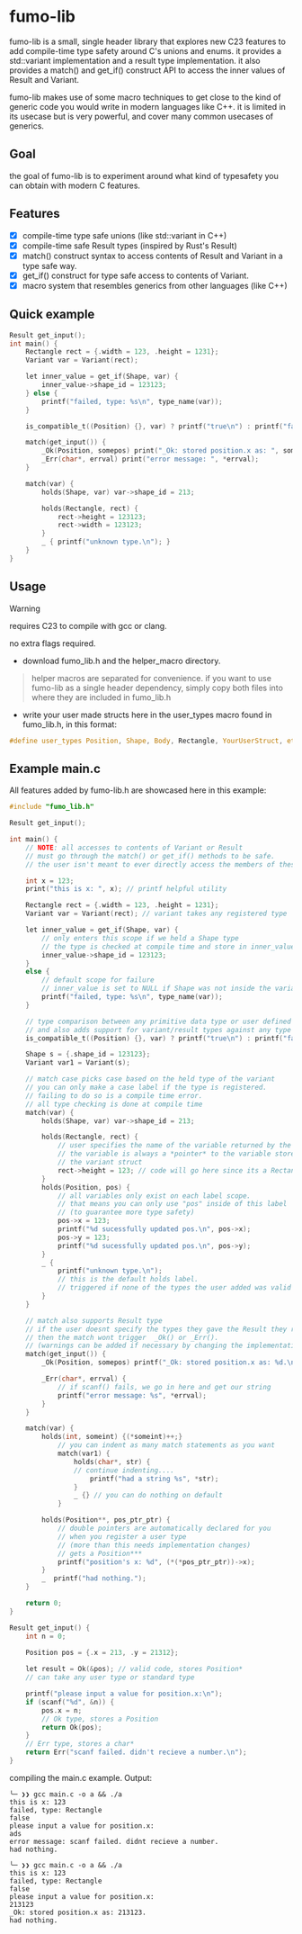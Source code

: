 # fumo-lib
fumo-lib is a small, single header library that explores new C23 features to add compile-time type safety around C's unions and enums.
it provides a std::variant implementation and a result type implementation.
it also provides a match() and get_if() construct API to access the inner values of Result and Variant.

fumo-lib makes use of some macro techniques to get close to the kind of generic code you would write in modern languages like C++.
it is limited in its usecase but is very powerful, and cover many common usecases of generics.

## Goal
the goal of fumo-lib is to experiment around what kind of typesafety you can obtain with modern C features.

## Features
- [x] compile-time type safe unions (like std::variant in C++)
- [x] compile-time safe Result types (inspired by Rust's Result)
- [x] match() construct syntax to access contents of Result and Variant in a type safe way.
- [x] get_if() construct for type safe access to contents of Variant.
- [x] macro system that resembles generics from other languages (like C++) 
## Quick example
```c
Result get_input();
int main() {
    Rectangle rect = {.width = 123, .height = 1231};
    Variant var = Variant(rect);

    let inner_value = get_if(Shape, var) {
        inner_value->shape_id = 123123;
    } else {
        printf("failed, type: %s\n", type_name(var));
    }

    is_compatible_t((Position) {}, var) ? printf("true\n") : printf("false\n");

    match(get_input()) {
        _Ok(Position, somepos) print("_Ok: stored position.x as: ", somepos->x);
        _Err(char*, errval) print("error message: ", *errval);
    }

    match(var) {
        holds(Shape, var) var->shape_id = 213;

        holds(Rectangle, rect) {
            rect->height = 123123;
            rect->width = 123123;
        }
        _ { printf("unknown type.\n"); }
    }
}
```
## Usage 
> [!WARNING]
> requires C23 to compile with gcc or clang.
> 
> no extra flags required.

- download fumo_lib.h and the helper_macro directory.
> helper macros are separated for convenience.
> if you want to use fumo-lib as a single header dependency, simply copy both files into 
> where they are included in fumo_lib.h
- write your user made structs here in the user_types macro found in fumo_lib.h, in this format:
```c
#define user_types Position, Shape, Body, Rectangle, YourUserStruct, etc....
```

## Example main.c

All features added by fumo-lib.h are showcased here in this example:
```c
#include "fumo_lib.h"

Result get_input();

int main() {
    // NOTE: all accesses to contents of Variant or Result
    // must go through the match() or get_if() methods to be safe.
    // the user isn't meant to ever directly access the members of these classes.

    int x = 123;
    print("this is x: ", x); // printf helpful utility

    Rectangle rect = {.width = 123, .height = 1231};
    Variant var = Variant(rect); // variant takes any registered type

    let inner_value = get_if(Shape, var) {
        // only enters this scope if we held a Shape type
        // the type is checked at compile time and store in inner_value
        inner_value->shape_id = 123123;
    }
    else {
        // default scope for failure
        // inner_value is set to NULL if Shape was not inside the variant.
        printf("failed, type: %s\n", type_name(var));
    }

    // type comparison between any primitive data type or user defined struct
    // and also adds support for variant/result types against any type
    is_compatible_t((Position) {}, var) ? printf("true\n") : printf("false\n");

    Shape s = {.shape_id = 123123};
    Variant var1 = Variant(s);

    // match case picks case based on the held type of the variant
    // you can only make a case label if the type is registered.
    // failing to do so is a compile time error.
    // all type checking is done at compile time
    match(var) {
        holds(Shape, var) var->shape_id = 213;

        holds(Rectangle, rect) {
            // user specifies the name of the variable returned by the match
            // the variable is always a *pointer* to the variable stored in
            // the variant struct
            rect->height = 123; // code will go here since its a Rectangle type
        }
        holds(Position, pos) {
            // all variables only exist on each label scope.
            // that means you can only use "pos" inside of this label
            // (to guarantee more type safety)
            pos->x = 123;
            printf("%d sucessfully updated pos.\n", pos->x);
            pos->y = 123;
            printf("%d sucessfully updated pos.\n", pos->y);
        }
        _ {
            printf("unknown type.\n");
            // this is the default holds label.
            // triggered if none of the types the user added was valid
        }
    }

    // match also supports Result type
    // if the user doesnt specify the types they gave the Result they returned,
    // then the match wont trigger  _Ok() or _Err().
    // (warnings can be added if necessary by changing the implementation).
    match(get_input()) {
        _Ok(Position, somepos) printf("_Ok: stored position.x as: %d.\n", somepos->x);

        _Err(char*, errval) {
            // if scanf() fails, we go in here and get our string
            printf("error message: %s", *errval);
        }
    }

    match(var) {
        holds(int, someint) {(*someint)++;}
            // you can indent as many match statements as you want
            match(var1) {
                holds(char*, str) {
                // continue indenting....
                    printf("had a string %s", *str);
                }
                _ {} // you can do nothing on default
            }

        holds(Position**, pos_ptr_ptr) {
            // double pointers are automatically declared for you
            // when you register a user type
            // (more than this needs implementation changes)
            // gets a Position***
            printf("position's x: %d", (*(*pos_ptr_ptr))->x);
        }
        _  printf("had nothing."); 
    }

    return 0;
}

Result get_input() {
    int n = 0;
    
    Position pos = {.x = 213, .y = 21312};

    let result = Ok(&pos); // valid code, stores Position*
    // can take any user type or standard type

    printf("please input a value for position.x:\n");
    if (scanf("%d", &n)) {
        pos.x = n;
        // Ok type, stores a Position
        return Ok(pos);
    }
    // Err type, stores a char*
    return Err("scanf failed. didn't recieve a number.\n");
}

```
compiling the main.c example.
Output:
```
╰─ ❯❯ gcc main.c -o a && ./a
this is x: 123
failed, type: Rectangle
false
please input a value for position.x:
ads
error message: scanf failed. didnt recieve a number.
had nothing.

╰─ ❯❯ gcc main.c -o a && ./a
this is x: 123
failed, type: Rectangle
false
please input a value for position.x:
213123
_Ok: stored position.x as: 213123.
had nothing.
```
